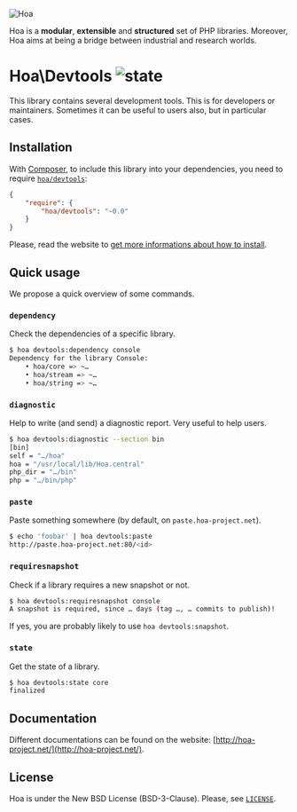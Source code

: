 ![Hoa](http://static.hoa-project.net/Image/Hoa_small.png)

Hoa is a **modular**, **extensible** and **structured** set of PHP libraries.
Moreover, Hoa aims at being a bridge between industrial and research worlds.

# Hoa\Devtools ![state](http://central.hoa-project.net/State/Devtools)

This library contains several development tools. This is for developers or
maintainers. Sometimes it can be useful to users also, but in particular cases.

## Installation

With [Composer](http://getcomposer.org/), to include this library into your
dependencies, you need to require
[`hoa/devtools`](https://packagist.org/packages/hoa/devtools):

```json
{
    "require": {
        "hoa/devtools": "~0.0"
    }
}
```

Please, read the website to [get more informations about how to
install](http://hoa-project.net/Source.html).

## Quick usage

We propose a quick overview of some commands.

### `dependency`

Check the dependencies of a specific library.

```sh
$ hoa devtools:dependency console
Dependency for the library Console:
    • hoa/core => ~…
    • hoa/stream => ~…
    • hoa/string => ~…
```

### `diagnostic`

Help to write (and send) a diagnostic report. Very useful to help users.

```sh
$ hoa devtools:diagnostic --section bin
[bin]
self = "…/hoa"
hoa = "/usr/local/lib/Hoa.central"
php_dir = "…/bin"
php = "…/bin/php"
```

### `paste`

Paste something somewhere (by default, on `paste.hoa-project.net`).

```sh
$ echo 'foobar' | hoa devtools:paste
http://paste.hoa-project.net:80/<id>
```

### `requiresnapshot`

Check if a library requires a new snapshot or not.

```sh
$ hoa devtools:requiresnapshot console
A snapshot is required, since … days (tag …, … commits to publish)!
```

If yes, you are probably likely to use `hoa devtools:snapshot`.

### `state`

Get the state of a library.

```sh
$ hoa devtools:state core
finalized
```

## Documentation

Different documentations can be found on the website:
[http://hoa-project.net/](http://hoa-project.net/).

## License

Hoa is under the New BSD License (BSD-3-Clause). Please, see
[`LICENSE`](http://hoa-project.net/LICENSE).
